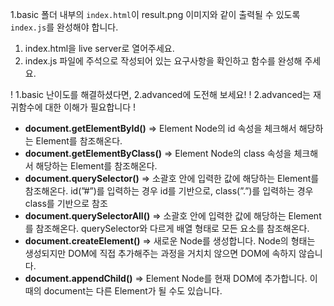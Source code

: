 1.basic 폴더 내부의 `index.html`이
result.png 이미지와 같이 출력될 수 있도록 `index.js`를 완성해야 합니다.

1. index.html을 live server로 열어주세요.
2. index.js 파일에 주석으로 작성되어 있는 요구사항을 확인하고 함수를 완성해 주세요.

! 1.basic 난이도를 해결하셨다면, 2.advanced에 도전해 보세요!
! 2.advanced는 재귀함수에 대한 이해가 필요합니다 !

- **document.getElementById()**
  ⇒ Element Node의 id 속성을 체크해서 해당하는 Element를 참조해온다.
- **document.getElementByClass()**
  ⇒ Element Node의 class 속성을 체크해서 해당하는 Element를 참조해온다.
- **document.querySelector()**
  ⇒ 소괄호 안에 입력한 값에 해당하는 Element를 참조해온다. id(”#”)를 입력하는 경우 id를 기반으로, class(”.”)를 입력하는 경우 class를 기반으로 참조
- **document.querySelectorAll()**
  ⇒ 소괄호 안에 입력한 값에 해당하는 Element를 참조해온다. querySelector와 다르게 배열 형태로 모든 요소를 참조해온다.
- **document.createElement()**
  ⇒ 새로운 Node를 생성합니다. Node의 형태는 생성되지만 DOM에 직접 추가해주는 과정을 거치치 않으면 DOM에 속하지 않습니다.
- **document.appendChild()**
  ⇒ Element Node를 현재 DOM에 추가합니다. 이때의 document는 다른 Element가 될 수도 있습니다.
